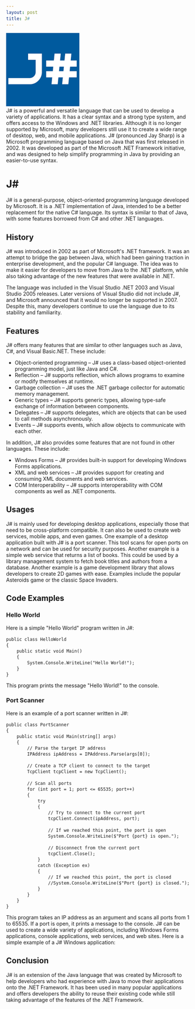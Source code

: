 ```yaml
---
layout: post
title: J#
---
```

<div class="row">
    <div class="col-sm-2">
        <img src="/images/j-sharp-logo.png" alt="j-sharp logo"/>
    </div>
    <div class="col-sm-10">
        J# is a powerful and versatile language that can be used to develop a variety of applications. It has a clear syntax and a strong type system, and offers access to the Windows and .NET libraries.  Although it is no longer supported by Microsoft, many developers still use it to create a wide range of desktop, web, and mobile applications.
        J# (pronounced Jay Sharp) is a Microsoft programming language based on Java that was first released in 2002. It was developed as part of the Microsoft .NET Framework initiative, and was designed to help simplify programming in Java by providing an easier-to-use syntax.
    </div>
</div>


<meta property="og:title" content="J#" />
<meta property="og:description" content="J# is a powerful and versatile language that can be used to develop a variety of applications. It has a clear syntax and a strong type system, and offers access to the Windows and .NET libraries." />
<meta property="og:type" content="article" />
<meta property="og:url" content="https://blog.released.info/2023/04/15/J-sharp.html" />
<meta property="og:image" content="https://blog.released.info/images/j-sharp-logo.png" />
<meta property="article:author" content="Released.info Blog Team" />
<meta property="article:published_time" content="2023-04-15" />



# J#

J# is a general-purpose, object-oriented programming language developed by Microsoft. It is a .NET implementation of Java, intended to be a better replacement for the native C# language. Its syntax is similar to that of Java, with some features borrowed from C# and other .NET languages.

## History

J# was introduced in 2002 as part of Microsoft's .NET framework. It was an attempt to bridge the gap between Java, which had been gaining traction in enterprise development, and the popular C# language. The idea was to make it easier for developers to move from Java to the .NET platform, while also taking advantage of the new features that were available in .NET.

The language was included in the Visual Studio .NET 2003 and Visual Studio 2005 releases. Later versions of Visual Studio did not include J#, and Microsoft announced that it would no longer be supported in 2007. Despite this, many developers continue to use the language due to its stability and familiarity.

## Features

J# offers many features that are similar to other languages such as Java, C#, and Visual Basic.NET. These include:

* Object-oriented programming – J# uses a class-based object-oriented programming model, just like Java and C#.
* Reflection – J# supports reflection, which allows programs to examine or modify themselves at runtime.
* Garbage collection – J# uses the .NET garbage collector for automatic memory management.
* Generic types – J# supports generic types, allowing type-safe exchange of information between components.
* Delegates – J# supports delegates, which are objects that can be used to call methods asynchronously.
* Events – J# supports events, which allow objects to communicate with each other.

In addition, J# also provides some features that are not found in other languages. These include:

* Windows Forms – J# provides built-in support for developing Windows Forms applications.
* XML and web services – J# provides support for creating and consuming XML documents and web services.
* COM Interoperability – J# supports interoperability with COM components as well as .NET components.

## Usages

J# is mainly used for developing desktop applications, especially those that need to be cross-platform compatible. It can also be used to create web services, mobile apps, and even games.
One example of a desktop application built with J# is a port scanner. This tool scans for open ports on a network and can be used for security purposes.
Another example is a simple web service that returns a list of books. This could be used by a library management system to fetch book titles and authors from a database.
Another example is a game development library that allows developers to create 2D games with ease. Examples include the popular Asteroids game or the classic Space Invaders.

## Code Examples

### Hello World

Here is a simple "Hello World" program written in J#:

```
public class HelloWorld
{
    public static void Main()
    {
        System.Console.WriteLine("Hello World!");
    }
}
```

This program prints the message "Hello World!" to the console.

### Port Scanner

Here is an example of a port scanner written in J#:

```
public class PortScanner
{
    public static void Main(string[] args)
    {
        // Parse the target IP address
        IPAddress ipAddress = IPAddress.Parse(args[0]);

        // Create a TCP client to connect to the target
        TcpClient tcpClient = new TcpClient();

        // Scan all ports
        for (int port = 1; port <= 65535; port++)
        {
            try
            {
                // Try to connect to the current port
                tcpClient.Connect(ipAddress, port);
                
                // If we reached this point, the port is open
                System.Console.WriteLine($"Port {port} is open.");

                // Disconnect from the current port
                tcpClient.Close();
            }
            catch (Exception ex)
            {
                // If we reached this point, the port is closed
                //System.Console.WriteLine($"Port {port} is closed.");
            }
        }
    }
}
```

This program takes an IP address as an argument and scans all ports from 1 to 65535. If a port is open, it prints a message to the console.
J# can be used to create a wide variety of applications, including Windows Forms applications, console applications, web services, and web sites. Here is a simple example of a J# Windows application:

## Conclusion

J# is an extension of the Java language that was created by Microsoft to help developers who had experience with Java to move their applications onto the .NET Framework. It has been used in many popular applications and offers developers the ability to reuse their existing code while still taking advantage of the features of the .NET Framework.
